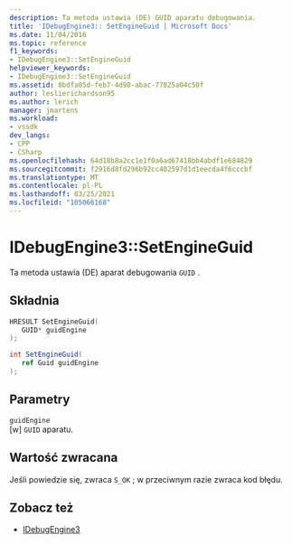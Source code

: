 ```yaml
---
description: Ta metoda ustawia (DE) GUID aparatu debugowania.
title: 'IDebugEngine3:: SetEngineGuid | Microsoft Docs'
ms.date: 11/04/2016
ms.topic: reference
f1_keywords:
- IDebugEngine3::SetEngineGuid
helpviewer_keywords:
- IDebugEngine3::SetEngineGuid
ms.assetid: 8bdfa05d-feb7-4d98-abac-77825a04c50f
author: leslierichardson95
ms.author: lerich
manager: jmartens
ms.workload:
- vssdk
dev_langs:
- CPP
- CSharp
ms.openlocfilehash: 64d18b8a2cc1e1f0a6ad67418bb4abdf1e684829
ms.sourcegitcommit: f2916d8fd296b92cc402597d1d1eecda4f6cccbf
ms.translationtype: MT
ms.contentlocale: pl-PL
ms.lasthandoff: 03/25/2021
ms.locfileid: "105066168"
---
```

# <a name="idebugengine3setengineguid"></a>IDebugEngine3::SetEngineGuid
Ta metoda ustawia (DE) aparat debugowania `GUID` .

## <a name="syntax"></a>Składnia

```cpp
HRESULT SetEngineGuid(
   GUID* guidEngine
);
```

```csharp
int SetEngineGuid(
   ref Guid guidEngine
);
```

## <a name="parameters"></a>Parametry
`guidEngine`\
[w] `GUID` aparatu.

## <a name="return-value"></a>Wartość zwracana
 Jeśli powiedzie się, zwraca `S_OK` ; w przeciwnym razie zwraca kod błędu.

## <a name="see-also"></a>Zobacz też
- [IDebugEngine3](../../../extensibility/debugger/reference/idebugengine3.md)

